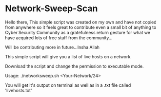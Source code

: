 # Network-Sweep-Scan
Hello there, 
This simple script was created on my own and have not copied from anywhere so it feels great to contribute even a small bit of anything to Cyber Security Community as a gratefulness return gesture for what we have acquired lots of free stuff from the community...

Will be contributing more in future...Insha Allah

This simple script will give you a list of live hosts on a network.

Download the script and change the permission to executable mode.

Usage:   ./networksweep.sh <Your-Network/24>

You will get it's output on terminal as well as in a .txt file called 'livehosts.txt'




